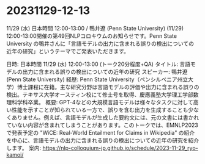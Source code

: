 # 20231129-12-13
11/29 (水) 日本時間 12:00-13:00 / 鴨井遼 (Penn State University) (11/29) 12:00-13:00開催の第49回NLPコロキウムのお知らせです。Penn State University の鴨井さんに「言語モデルの出力に含まれる誤りの検出についての近年の研究」というテーマでご発表いただきます。

日時: 日本時間 11/29 (水) 12:00-13:00 (トーク20分程度+QA)
タイトル: 言語モデルの出力に含まれる誤りの検出についての近年の研究
スピーカー: 鴨井遼 (Penn State University)
経歴: Penn State University（ペンシルベニア州立大学）博士課程に在籍。主な研究分野は言語モデルの評価や出力に含まれる誤りの検出。テキサス大学オースティン校にて修士号を取得、慶應義塾大学理工学部数理科学科卒業。
概要: GPT-4などの大規模言語モデルは様々なタスクに対して高い性能を示すことが知られている一方で、誤りを含む出力を生成することも少なくありません。例えば、言語モデルが生成した要約文には、元の文書には書かれていない内容が含まれてしまうことがあります。このトークでは、EMNLP2023で発表予定の "WiCE: Real-World Entailment for Claims in Wikipedia" の紹介を中心に、言語モデルの出力に含まれる誤りの検出についての近年の研究を紹介します。
案内: https://nlp-colloquium-jp.github.io/schedule/2023-11-29_ryo-kamoi/


